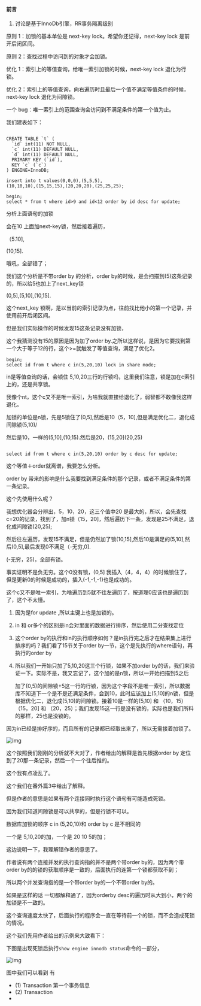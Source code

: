#### 前言

1. 讨论是基于InnoDb引擎，RR事务隔离级别



原则 1：加锁的基本单位是 next-key lock。希望你还记得，next-key lock 是前开后闭区间。

原则 2：查找过程中访问到的对象才会加锁。

优化 1：索引上的等值查询，给唯一索引加锁的时候，next-key lock 退化为行锁。

优化 2：索引上的等值查询，向右遍历时且最后一个值不满足等值条件的时候，next-key lock 退化为间隙锁。

一个 bug：唯一索引上的范围查询会访问到不满足条件的第一个值为止。



我们建表如下：

```mysql

CREATE TABLE `t` (
  `id` int(11) NOT NULL,
  `c` int(11) DEFAULT NULL,
  `d` int(11) DEFAULT NULL,
  PRIMARY KEY (`id`),
  KEY `c` (`c`)
) ENGINE=InnoDB;

insert into t values(0,0,0),(5,5,5),
(10,10,10),(15,15,15),(20,20,20),(25,25,25);
```

```mysql
begin;
select * from t where id>9 and id<12 order by id desc for update;
```

分析上面语句的加锁

会在10 上面加next-key锁，然后接着遍历，

（5.10],

(10,15].

哦吼，全部错了；

我们这个分析是不带order by 的分析，order by的时候，是会扫描到(5)这条记录的，所以给5也加上了next_key锁

(0,5],(5,10],(10,15].

这个next_key 锁啊，是以当前的索引记录为点，往前找比他小的第一个记录，并使用前开后闭区间。

但是我们实际操作的时候发现15这条记录没有加锁，

这个我猜测没有15的原因是因为加了order by.之所以这样说，是因为它要找到第一个大于等于12的行，这个>=就触发了等值查询，满足了优化2。



```mysql
begin;
select id from t where c in(5,20,10) lock in share mode;
```

in是等值查询的话，会锁住 5,10,20三行的行锁吗，这里我们注意，锁是加在c索引上的，还是共享锁。

我像个nt，这个c又不是唯一索引，为啥我就直接给退化了，弱智都不敢像我这样退化。

加锁的单位是n锁，先是5锁住了(0,5],然后是10（5，10],但是满足优化二，退化成间隙锁(5,10)/

然后是10，一样的(5,10],(10,15).然后是20，(15,20](20,25)



```mysql

select id from t where c in(5,20,10) order by c desc for update;
```

这个等值＋order就离谱，我要怎么分析。

order by 带来的影响是什么我要找到满足条件的那个记录，或者不满足条件的第一条记录。

这个先使用什么呢？

我想优化器会分辨出，5，10，20，这三个值中20 是最大的，所以，会先查找c=20的记录，找到了，加n锁（15，20]，然后遍历下一条，发现是25不满足，退化成间隙锁(20,25);

然后往左遍历，发现15不满足，但是仍然加了锁(10,15],然后10是满足的(5,10],然后(0,5],最后发现0不满足（-无穷,0].

(-无穷，25)，全部有锁。

事实证明不是负无穷。这个0没有锁，(0,5] 我插入（4，4，4）的时候锁住了，但是更新0的时候是成功的，插入(-1,-1,-1)也是成功的。

这个c又不是唯一索引，为啥遍历到5就不往左遍历了，按道理0应该也是遍历到了，这个不太懂。

1. 因为是for update ,所以主键上也是加锁的。

2. in 和 or多个的区别是in会对里面的数据进行排序，然后使用二分查找定位

3. 这个order by的执行和in的执行顺序如何？是in执行完之后才在结果集上进行排序的吗？我们看了15节关于order by一节，这个是先执行的where语句，再执行的order by

4. 所以我们一开始只加了5,10,20这三个行锁，如果不加order by的话，我们来验证一下。实际不是，我又忘记了，这个加的是n锁，所以一开始扫描到5之后

   加了(0,5)的间隙锁+5这一行的行锁，因为这个字段不是唯一索引，所以数据库不知道下一个是不是还满足条件，会到10，此时应该加上(5,10]的n锁，但是根据优化二，退化成(5,10)的间隙锁。接着10是一样的(5,10] 和 （10，15）（15，20] 和 （20，25）；我们发现15这一行是没有锁的，实际也是我们所料的那样，25也是没锁的。

因为in已经是排好序的，而且所有的记录都已经取出来了，所以无需接着加锁了。

![img](https://static001.geekbang.org/resource/image/3a/1e/3a7578e104612a188a2d574eaa3bd81e.png)

这个按照我们刚刚的分析就不大对了，作者给出的解释是首先根据order by 定位到了20那一条记录，然后一个一个往后推的。

这个我有点凌乱了。

这个我们在番外篇3中给出了解释。



但是作者的意思是如果有两个连接同时执行这个语句有可能造成死锁。

因为我们知道间隙锁是可以共享的，但是行锁不可以。

数据库加锁的顺序 c in (5,20,10)和 order by c 是不相同的

一个是 5,10,20的加，一个是 20 10 5的加；

这边说明一下，我理解错作者的意思了。

作者说有两个连接并发的执行查询指的并不是两个带order by的，因为两个带order by的的锁的获取顺序是一致的，后面执行的连第一个锁都获取不到；

所以两个并发查询指的是一个带order by的一个不带order by的。

如果是这样的话 一切都解释通了，因为orderby desc的遍历时从大到小，两个的加锁是不一致的。



这个查询速度太快了，后面执行的程序会一直在等待前一个的锁，而不会造成死锁的情况。



这个我们先用作者给出的示例来大致看下：

下图是出现死锁后执行`show engine innodb status`命令的一部分，

![img](https://static001.geekbang.org/resource/image/a7/f6/a7dccb91bc17d12746703eb194775cf6.png)

图中我们可以看到 有

- (1) Transaction 第一个事务信息
- (2) Transaction
- 



